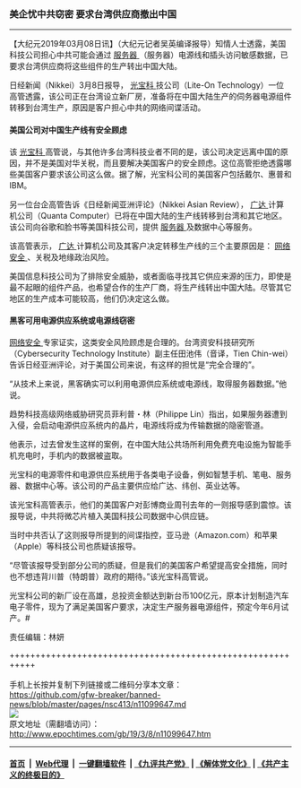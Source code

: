 ### 美企忧中共窃密 要求台湾供应商撤出中国
------------------------

<p>
 【大纪元2019年03月08日讯】（大纪元记者吴英编译报导）知情人士透露，美国科技公司担心中共可能会通过
 <a href="http://www.epochtimes.com/gb/tag/%E6%9C%8D%E5%8A%A1%E5%99%A8.html">
  服务器
 </a>
 （服务器）电源线和插头访问敏感数据，已要求台湾供应商将这些组件的生产转出中国大陆。
</p>
<p>
 日经新闻（Nikkei）3月8日报导，
 <a href="http://www.epochtimes.com/gb/tag/%E5%85%89%E5%AE%9D%E7%A7%91.html">
  光宝科
 </a>
 技公司（Lite-On Technology）一位高管透露，该公司正在台湾设立新厂房，准备将在中国大陆生产的伺务器电源组件转移到台湾生产，原因是客户担心中共的网络间谍活动。
</p>
<h4>
 美国公司对中国生产线有安全顾虑
</h4>
<p>
 该
 <a href="http://www.epochtimes.com/gb/tag/%E5%85%89%E5%AE%9D%E7%A7%91.html">
  光宝科
 </a>
 高管说，与其他许多台湾科技业者不同的是，该公司决定远离中国的原因，并不是美国对华关税，而且要解决美国客户的安全顾虑。这位高管拒绝透露哪些美国客户要求该公司这么做。据了解，光宝科公司的美国客户包括戴尔、惠普和IBM。
</p>
<p>
 另一位台企高管告诉《日经新闻亚洲评论》（Nikkei Asian Review），
 <a href="http://www.epochtimes.com/gb/tag/%E5%B9%BF%E8%BE%BE.html">
  广达
 </a>
 计算机公司（Quanta Computer）已将在中国大陆的生产线转移到台湾和其它地区。该公司向谷歌和脸书等美国科技公司，提供
 <a href="http://www.epochtimes.com/gb/tag/%E6%9C%8D%E5%8A%A1%E5%99%A8.html">
  服务器
 </a>
 及数据中心等服务。
</p>
<p>
 该高管表示，
 <a href="http://www.epochtimes.com/gb/tag/%E5%B9%BF%E8%BE%BE.html">
  广达
 </a>
 计算机公司及其客户决定转移生产线的三个主要原因是：
 <a href="http://www.epochtimes.com/gb/tag/%E7%BD%91%E7%BB%9C%E5%AE%89%E5%85%A8.html">
  网络安全
 </a>
 、关税及地缘政治风险。
</p>
<p>
 美国信息科技公司为了排除安全威胁，或者面临寻找其它供应来源的压力，即使是最不起眼的组件产品，也希望合作的生产厂商，将生产线转出中国大陆。尽管其它地区的生产成本可能较高，他们仍决定这么做。
</p>
<h4>
 黑客可用电源供应系统或电源线窃密
</h4>
<p>
 <a href="http://www.epochtimes.com/gb/tag/%E7%BD%91%E7%BB%9C%E5%AE%89%E5%85%A8.html">
  网络安全
 </a>
 专家证实，这类安全风险顾虑是合理的。台湾资安科技研究所（Cybersecurity Technology Institute）副主任田池伟（音译，Tien Chin-wei）告诉日经亚洲评论，对于美国公司来说，有这样的担忧是“完全合理的”。
</p>
<p>
 “从技术上来说，黑客确实可以利用电源供应系统或电源线，取得服务器数据。”他说。
</p>
<p>
 趋势科技高级网络威胁研究员菲利普・林（Philippe Lin）指出，如果服务器遭到入侵，会启动电源供应系统内的晶片，电源线将成为传输数据的隐密管道。
</p>
<p>
 他表示，过去曾发生这样的案例，在中国大陆公共场所利用免费充电设施为智能手机充电时，手机内的数据被盗取。
</p>
<p>
 光宝科的电源零件和电源供应系统用于各类电子设备，例如智慧手机、笔电、服务器、数据中心等。该公司的产品主要供应给广达、纬创、英业达等。
</p>
<p>
 该光宝科高管表示，他们的美国客户对彭博商业周刊去年的一则报导感到震惊。该报导说，中共将微芯片植入美国科技公司数据中心供应链。
</p>
<p>
 当时中共否认了这则报导所提到的间谍指控，亚马逊（Amazon.com）和苹果（Apple）等科技公司也质疑该报导。
</p>
<p>
 “尽管该报导受到部分公司的质疑，但是我们的美国客户希望提高安全措施，同时也不想违背川普（特朗普）政府的期待。”该光宝科高管说。
</p>
<p>
 光宝科公司的新厂设在高雄，总投资金额达到新台币100亿元，原本计划制造汽车电子零件，现为了满足美国客户要求，决定生产服务器电源组件，预定今年6月试产。#
</p>
<p>
 责任编辑：林妍
</p>

+++++++++++++++++++++++++++++++++++++++++++++++++++++++++++<br/><br/>
手机上长按并复制下列链接或二维码分享本文章：<br/>
https://github.com/gfw-breaker/banned-news/blob/master/pages/nsc413/n11099647.md <br/>
<a href='https://github.com/gfw-breaker/banned-news/blob/master/pages/nsc413/n11099647.md'><img src='https://github.com/gfw-breaker/banned-news/blob/master/pages/nsc413/n11099647.md.png'/></a> <br/>
原文地址（需翻墙访问）：http://www.epochtimes.com/gb/19/3/8/n11099647.htm


------------------------
#### [首页](https://github.com/gfw-breaker/banned-news/blob/master/README.md) &nbsp;|&nbsp; [Web代理](https://github.com/labour-camp/helloworld) &nbsp;|&nbsp; [一键翻墙软件](https://github.com/gfw-breaker/nogfw/blob/master/README.md) &nbsp;| [《九评共产党》](https://github.com/gfw-breaker/9ping.md/blob/master/README.md#九评之一评共产党是什么) | [《解体党文化》](https://github.com/gfw-breaker/jtdwh.md/blob/master/README.md) | [《共产主义的终极目的》](https://github.com/gfw-breaker/gczydzjmd.md/blob/master/README.md)

